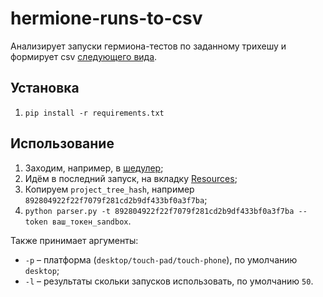# hermione-runs-to-csv

Анализирует запуски гермиона-тестов по заданному трихешу и формирует csv [следующего вида](https://docs.google.com/spreadsheets/d/1E2CIyttOz8etXImRg8dU4_TsHrmyt_ldxp6drdKPvQw/edit?usp=sharing).

## Установка

1. `pip install -r requirements.txt`

## Использование

1. Заходим, например, в [шедулер](https://sandbox.yandex-team.ru/scheduler/6169/view);
2. Идём в последний запуск, на вкладку [Resources](https://sandbox.yandex-team.ru/task/204904258/resources);
3. Копируем `project_tree_hash`, например `892804922f22f7079f281cd2b9df433bf0a3f7ba`;
4. `python parser.py -t 892804922f22f7079f281cd2b9df433bf0a3f7ba --token ваш_токен_sandbox`.

Также принимает аргументы:
* `-p` – платформа (`desktop/touch-pad/touch-phone`), по умолчанию `desktop`;
* `-l` – результаты скольки запусков использовать, по умолчанию `50`.
